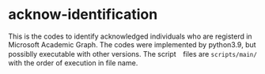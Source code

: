 # acknow-identification

This is the codes to identify acknowledged individuals who are registerd in Microsoft Academic Graph. The codes were implemented by python3.9, but possiblly executable with other versions. The script　files are ``` scripts/main/ ``` with the order of execution in file name.


